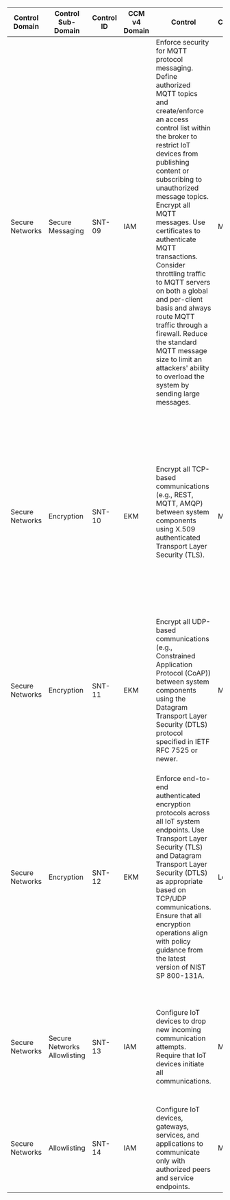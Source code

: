 | Control Domain  | Control Sub-Domain              | Control ID | CCM v4<br>Domain<br> | Control                                                                                                                                                                                                                                                                                                                                                                                                                                                                                                                                                                                  | Confidentiality | Integrity | Availability | Additional Direction                                                                                                                                                                                                                                                                                                                                                                                                                                                                                                                                                                                                                                                                                                                                                                                 | References                                                                                                                                                                                                                                                                                                                                                                                                                                                | Control<br>Type | Man<br>Auto<br>Semi | Freq | Device | Network | Gateway | Cloud Service |
| --------------- | ------------------------------- | ---------- | -------------------- | ---------------------------------------------------------------------------------------------------------------------------------------------------------------------------------------------------------------------------------------------------------------------------------------------------------------------------------------------------------------------------------------------------------------------------------------------------------------------------------------------------------------------------------------------------------------------------------------- | --------------- | --------- | ------------ | ---------------------------------------------------------------------------------------------------------------------------------------------------------------------------------------------------------------------------------------------------------------------------------------------------------------------------------------------------------------------------------------------------------------------------------------------------------------------------------------------------------------------------------------------------------------------------------------------------------------------------------------------------------------------------------------------------------------------------------------------------------------------------------------------------- | --------------------------------------------------------------------------------------------------------------------------------------------------------------------------------------------------------------------------------------------------------------------------------------------------------------------------------------------------------------------------------------------------------------------------------------------------------- | --------------- | ------------------- | ---- | ------ | ------- | ------- | ------------- |
| Secure Networks | Secure Messaging                | SNT-09     | IAM                  | Enforce security for MQTT protocol messaging. Define authorized MQTT topics and create/enforce an access control list within the broker to restrict IoT devices from publishing content or subscribing to unauthorized message topics. Encrypt all MQTT messages. Use certificates to authenticate MQTT transactions. Consider throttling traffic to MQTT servers on both a global and per-client basis and always route MQTT traffic through a firewall. Reduce the standard MQTT message size to limit an attackers' ability to overload the system by sending large messages.<br><br> | Medium          | Medium    | Medium       | Many IoT implementations use publish/subscribe protocols such as MQTT. Consider implementing read/write restrictions on sensitive topics used within the system. MQTT by default does not encrypt the password field. SSL certificates can be used by the server for authenticating the clients when TLS is used. Clients can also authenticate using LDAP or OAuth tokens or leverage OS authentication mechanisms. MQTT does not have a mechanism for authenticating the server. However, use of SSL certificates when using TLS or use of a VPN can identify which server the client is trying to connect to. Throttling the server protects against an overload of server processing capacity, which could cause latency or availability issues. Smaller message sizes help prevent DoS attacks. | MQTT Version 3.1.1 Plus Errata 01: OASIS Standard Incorporating Approved Errata 01 - 5.4.1 and 5.4.3<br>http://docs.oasis-open.org/mqtt/mqtt/v3.1.1/errata01/os/mqtt-v3.1.1-errata01-os-complete.html#\_Toc442180929<br><br>MQTT Version 3.1.1 Plus Errata 01: OASIS Standard Incorporating Approved Errata 01 - 5.4.8<br>http://docs.oasis-open.org/mqtt/mqtt/v3.1.1/errata01/os/mqtt-v3.1.1-errata01-os-complete.html#\_Toc442180929                    | P               | A                   | C    | TRUE   |         | TRUE    | TRUE          |
| Secure Networks | Encryption                      | SNT-10     | EKM                  | Encrypt all TCP-based communications (e.g., REST, MQTT, AMQP) between system components using X.509 authenticated Transport Layer Security (TLS).<br><br>                                                                                                                                                                                                                                                                                                                                                                                                                                | Medium          | Medium    | Medium       | The use of Secure Sockets Layer (SSL) and Transport Layer Security (TLS) Version 1.0 and 1.1 are now deprecated. As of this writing, NIST recommends the use of TLS Version 1.3 or Version 1.2. Ensure that your IoT system uses the TLS version recommended in the latest version of the NIST Special Publication 800-52.<br><br>The NIST deadline for federal agencies to support TLS 1.3 is January 2024. However, NIST expects TLS 1.2 to coexist with 1.3.<br><br>                                                                                                                                                                                                                                                                                                                              | NIST SP 800-52 Revision 1 (Guidelines for the Selection, Configuration, and Use of Transport Layer Security (TLS) Implementations)<br>http://nvlpubs.nist.gov/nistpubs/SpecialPublications/NIST.SP.800-52r1.pdf<br><br>IETF RFC 7525 Recommendations for Secure Use of Transport Layer Security (TLS) and Datagram Transport Layer Security (DTLS)<br>https://tools.ietf.org/html/rfc7525 https://csrc.nist.gov/publications/detail/sp/800-52/rev-2/draft | P               | A                   | C    | TRUE   | TRUE    | TRUE    | TRUE          |
| Secure Networks | Encryption                      | SNT-11     | EKM                  | Encrypt all UDP-based communications (e.g., Constrained Application Protocol (CoAP)) between system components using the Datagram Transport Layer Security (DTLS) protocol specified in IETF RFC 7525 or newer.                                                                                                                                                                                                                                                                                                                                                                          | Medium          | Medium    | Medium       | Many IoT protocols require UDP-based transport. For these protocols, TLS is not a viable option, therefore best practice is to use the Datagram equivalent of TLS (DTLS).                                                                                                                                                                                                                                                                                                                                                                                                                                                                                                                                                                                                                            | [Implement DTLS to protect UDP-based protocols as specified in the IETF Best Practice Guidance RFC 7525<br>https://tools.ietf.org/html/rfc7525](https://tools.ietf.org/html/rfc7525)                                                                                                                                                                                                                                                                      | P               | A                   | C    | TRUE   | TRUE    | TRUE    | TRUE          |
| Secure Networks | Encryption                      | SNT-12     | EKM                  | Enforce end-to-end authenticated encryption protocols across all IoT system endpoints. Use Transport Layer Security (TLS) and Datagram Transport Layer Security (DTLS) as appropriate based on TCP/UDP communications. Ensure that all encryption operations align with policy guidance from the latest version of NIST SP 800-131A.                                                                                                                                                                                                                                                     | Low             | Low       | Low          | Recommended cryptographic cipher suites change frequently based on the abilities of attackers and vulnerabilities identified in algorithms previously thought secure. Always ensure that your IoT system implements the cipher suites recommended in NIST SP 800-131A and removes the suites that are deprecated. Failure to remove deprecated suites opens an IoT system to potential downgrade attacks whereby the attacker tricks a system component into negotiating a cryptographic connection using weaker algorithms.                                                                                                                                                                                                                                                                         | [NIST SP 800-131A Revision 2 (Transitions: Recommendation for Transitioning the Use of Cryptographic Algorithms and Key Lengths) https://nvlpubs.nist.gov/nistpubs/SpecialPublications/NIST.SP.800-131Ar2.pdf<br>](https://nvlpubs.nist.gov/nistpubs/SpecialPublications/NIST.SP.800-131Ar2.pdf)                                                                                                                                                          | P               | M                   | A    | TRUE   | TRUE    | TRUE    | TRUE          |
| Secure Networks | Secure Networks<br>Allowlisting | SNT-13     | IAM                  | Configure IoT devices to drop new incoming communication attempts. Require that IoT devices initiate all communications.                                                                                                                                                                                                                                                                                                                                                                                                                                                                 | Medium          | Medium    | Medium       | IoT devices typically have known connection states with whom they communicate with. They should always talk to only known trusted peers/systems/endpoints and drop any new connection request, command, and control from the unknown source to reduce the attack surface                                                                                                                                                                                                                                                                                                                                                                                                                                                                                                                             | [Securing Small-Business and Home Internet of Things (IoT) Devices -<br>Mitigating Network-Based Attacks Using Manufacturer Usage Description (MUD): https://www.nccoe.nist.gov/publication/1800-15/VolB/index.html](https://www.nccoe.nist.gov/publication/1800-15/VolB/index.html)                                                                                                                                                                      | P               | A                   | C    | TRUE   |         |         |               |
| Secure Networks | Allowlisting                    | SNT-14     | IAM                  | Configure IoT devices, gateways, services, and applications to communicate only with authorized peers and service endpoints.                                                                                                                                                                                                                                                                                                                                                                                                                                                             | Medium          | Medium    | Medium       | Access management is the key to reduce the security risk in IoT ecosystem.                                                                                                                                                                                                                                                                                                                                                                                                                                                                                                                                                                                                                                                                                                                           | [CSA Identity and Access Management for IoT<br>https://downloads.cloudsecurityalliance.org/assets/research/internet-of-things/identity-and-access-management-for-the-iot.pdf](https://downloads.cloudsecurityalliance.org/assets/research/internet-of-things/identity-and-access-management-for-the-iot.pdf)                                                                                                                                              | P               | A                   | C    | TRUE   |         |         |               |
